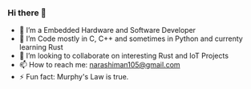 ### Hi there 👋

<!---![Github stats](https://github-readme-stats.vercel.app/api?username=Narashiman&show_icons=true&count_private=true&include_all_commits=true)
-->
<!---
**Narashiman/Narashiman** is a ✨ _special_ ✨ repository because its `README.md` (this file) appears on your GitHub profile.
-->
<!---- 💬 Ask me about -->
- 🔭 I’m a Embedded Hardware and Software Developer
- 🌱 I’m Code mostly in C, C++ and sometimes in Python and currenty learning Rust
- 👯 I’m looking to collaborate on interesting Rust and IoT Projects
- 📫 How to reach me: narashiman105@gmail.com
- ⚡ Fun fact: Murphy's Law is true.

